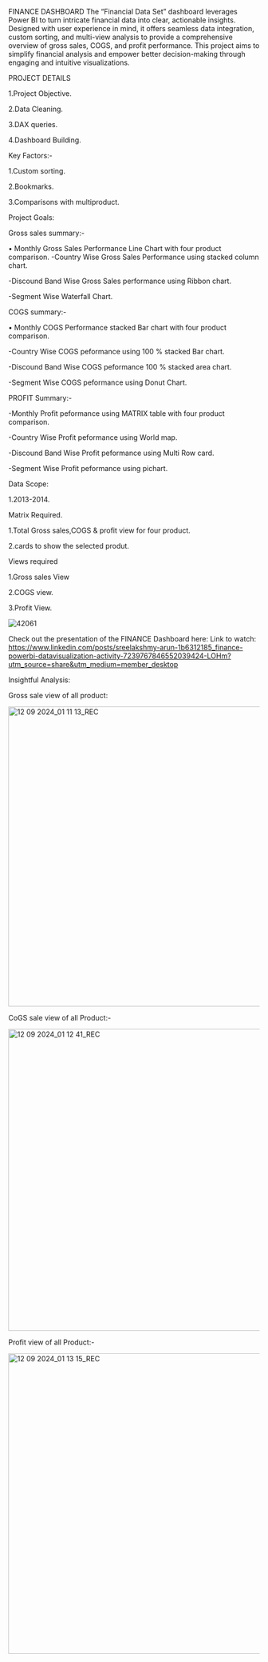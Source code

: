 FINANCE DASHBOARD
The “Financial Data Set” dashboard leverages Power BI to turn intricate financial data into clear, actionable insights. Designed with user experience in mind, it offers seamless data integration, custom sorting, and multi-view analysis to provide a comprehensive overview of gross sales, COGS, and profit performance. This project aims to simplify financial analysis and empower better decision-making through engaging and intuitive visualizations.

PROJECT DETAILS

1.Project Objective.

2.Data Cleaning.

3.DAX queries.

4.Dashboard Building.

Key Factors:-

1.Custom sorting.

2.Bookmarks.

3.Comparisons with multiproduct.

Project Goals:

Gross sales summary:-

•	Monthly Gross Sales Performance Line Chart with four product comparison.
-Country Wise Gross Sales Performance using stacked column chart.

-Discound Band Wise Gross Sales performance using Ribbon chart.

-Segment Wise Waterfall Chart.

COGS summary:-

•	Monthly COGS Performance stacked Bar chart with four product comparison.

-Country Wise COGS peformance using 100 % stacked Bar chart.

-Discound Band Wise COGS peformance 100 % stacked area chart.

-Segment Wise COGS peformance using Donut Chart.

PROFIT Summary:-

-Monthly Profit peformance using MATRIX table with four product comparison.

-Country Wise Profit peformance using World map.

-Discound Band Wise Profit peformance using Multi Row card.

-Segment Wise Profit peformance using pichart.

Data Scope:

1.2013-2014.

Matrix Required.

1.Total Gross sales,COGS & profit view for four product.

2.cards to show the selected produt.

Views required

1.Gross sales View

2.COGS view.

3.Profit View.

![42061](https://github.com/user-attachments/assets/ffdb4bbe-4ccb-4e66-a5bd-6301931e0106)

Check out the presentation of the FINANCE Dashboard here:
Link to watch: https://www.linkedin.com/posts/sreelakshmy-arun-1b6312185_finance-powerbi-datavisualization-activity-7239767846552039424-LOHm?utm_source=share&utm_medium=member_desktop

Insightful Analysis:

Gross sale view of all product:



<img width="600" alt="12 09 2024_01 11 13_REC" src="https://github.com/user-attachments/assets/bd1a319f-9531-4f03-bd1a-15b0ad952f35">



CoGS sale view of all Product:-


<img width="604" alt="12 09 2024_01 12 41_REC" src="https://github.com/user-attachments/assets/bf82a6e5-91a7-45a4-9968-1aca1c218816">



Profit view of all Product:-



<img width="601" alt="12 09 2024_01 13 15_REC" src="https://github.com/user-attachments/assets/7201dd9d-954f-4a26-8cde-313efdf9851a">





